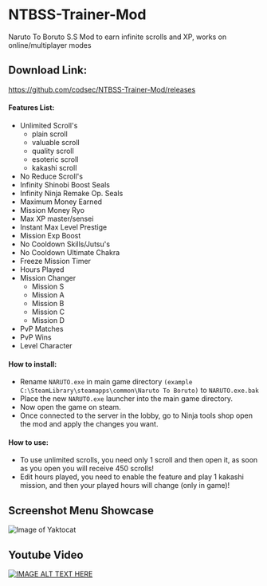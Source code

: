 # NTBSS-Trainer-Mod
Naruto To Boruto S.S Mod to earn infinite scrolls and XP, works on online/multiplayer modes

## Download Link:
https://github.com/codsec/NTBSS-Trainer-Mod/releases

#### Features List:
- Unlimited Scroll's
    - plain scroll
    - valuable scroll
    - quality scroll
    - esoteric scroll
    - kakashi scroll
- No Reduce Scroll's
- Infinity Shinobi Boost Seals
- Infinity Ninja Remake Op. Seals
- Maximum Money Earned
- Mission Money Ryo
- Max XP master/sensei
- Instant Max Level Prestige
- Mission Exp Boost
- No Cooldown Skills/Jutsu's
- No Cooldown Ultimate Chakra
- Freeze Mission Timer
- Hours Played
- Mission Changer
    - Mission S
    - Mission A
    - Mission B
    - Mission C
    - Mission D
- PvP Matches
- PvP Wins
- Level Character

#### How to install:
- Rename ```NARUTO.exe```  in main game directory ```(example C:\SteamLibrary\steamapps\common\Naruto To Boruto)``` to ```NARUTO.exe.bak```
- Place the new ```NARUTO.exe``` launcher into the main game directory.
- Now open the game on steam.
- Once connected to the server in the lobby, go to Ninja tools shop open the mod and apply the changes you want.

#### How to use:
- To use unlimited scrolls, you need only 1 scroll and then open it, as soon as you open you will receive 450 scrolls!
- Edit hours played, you need to enable the feature and play 1 kakashi mission, and then your played hours will change (only in game)!

## Screenshot Menu Showcase
![Image of Yaktocat](https://i.imgur.com/5uAdvsZ.png)

## Youtube Video
[![IMAGE ALT TEXT HERE](https://img.youtube.com/vi/3Se4yB76r5A/0.jpg)](https://www.youtube.com/watch?v=ewKzIlKEBYg)

